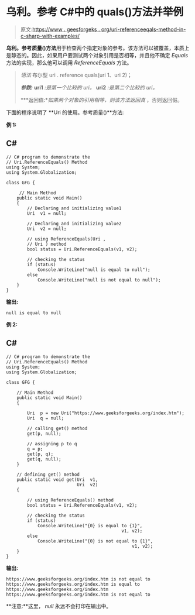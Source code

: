 # 乌利。参考 C#中的 quals()方法并举例

> 原文:[https://www . geesforgeks . org/uri-referenceeqals-method-in-c-sharp-with-examples/](https://www.geeksforgeeks.org/uri-referenceequals-method-in-c-sharp-with-examples/)

**乌利。参考质量()方法**用于检查两个指定对象的参考。该方法可以被覆盖，本质上是静态的。因此，如果用户要测试两个对象引用是否相等，并且他不确定 *Equals* 方法的实现，那么他可以调用 *ReferenceEquals* 方法。

> *语法* 布尔型 uri . reference quals(uri 1、uri 2)；
> 
> ***参数:***
> **uri1** *:是第一个比较的 uri。*
> **uri2** *:是第二个比较的 uri。*
> 
> ***返回值:**如果两个对象的引用相等，则该方法返回真* ，否则返回假。

下面的程序说明了 **Uri 的使用。参考质量()**方法:

**例 1:**

## C#

```
// C# program to demonstrate the 
// Uri.ReferenceEquals() Method 
using System; 
using System.Globalization; 

class GFG { 

     // Main Method 
    public static void Main() 
    { 
        // Declaring and initializing value1 
        Uri  v1 = null; 

        // Declaring and initializing value2 
        Uri  v2 = null; 

        // using ReferenceEquals(Uri , 
        // Uri ) method 
        bool status = Uri.ReferenceEquals(v1, v2); 

        // checking the status 
        if (status) 
            Console.WriteLine("null is equal to null"); 
        else
            Console.WriteLine("null is not equal to null"); 
    } 
}
```

**输出:**

```
null is equal to null

```

**例 2:**

## C#

```
// C# program to demonstrate the 
// Uri.ReferenceEquals() Method 
using System; 
using System.Globalization; 

class GFG { 

    // Main Method 
    public static void Main() 
    { 

        Uri  p = new Uri("https://www.geeksforgeeks.org/index.htm"); 
        Uri  q = null; 

        // calling get() method 
        get(p, null); 

        // assigning p to q 
        q = p; 
        get(p, q); 
        get(q, null); 
    } 

    // defining get() method 
    public static void get(Uri  v1, 
                           Uri  v2) 
    { 

        // using ReferenceEquals() method 
        bool status = Uri.ReferenceEquals(v1, v2); 

        // checking the status 
        if (status) 
            Console.WriteLine("{0} is equal to {1}", 
                                            v1, v2); 
        else
            Console.WriteLine("{0} is not equal to {1}", 
                                                v1, v2); 
    } 
}
```

**输出:**

```
https://www.geeksforgeeks.org/index.htm is not equal to 
https://www.geeksforgeeks.org/index.htm is equal to https://www.geeksforgeeks.org/index.htm
https://www.geeksforgeeks.org/index.htm is not equal to 

```

**注意:**这里， *null* 永远不会打印在输出中。